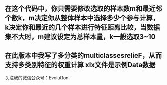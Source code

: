在这个代码中，你只需要修改选取的样本数m和最近邻个数k，m决定你从整体样本中选择多少个参与计算，k决定你和最近的几个样本进行特征距离比较，当数据集不大时，m建议设定为总样本量，k一般选取3~10
---
在此版本中我写了多分类的multiclassesrelieF，从而支持多类别特征的权重计算
xlx文件是示例Data数据
---
关注我的微信公众号：Evolut1on.
